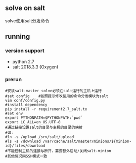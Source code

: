 solve on salt
--------------

solve使用salt分发命令


running
--------------

### version support ###
* python 2.7
* salt 2018.3.3 (Oxygen)

### prerun ###
```shell
#安装salt-master solve必须在salt运行的主机上运行
#set config    #按照提示修改使用的命令分发模块为salt
vim conf/config.py
#install dependency
pip install -r requirement2.7_salt.tx
#set env
export PYTHONPATH=$PYTHONPATH:`pwd`
export LC_ALL=en_US.UTF-8
#通过链接设置salt的目录与主机的目录的映射
#如:
#ln -s /upload /srv/salt/upload
#ls -s /download /var/cache/salt/master/minions/${minion-id}/files/download
#不能控制主机的连接与断开，需要额外启动/关闭salt-minion
#其他情况同SSH模式一致
```
